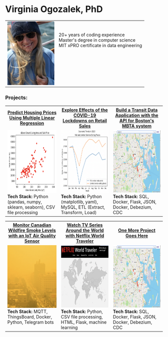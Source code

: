 <!-- # ogozalek.github.io -->
<h1>Virginia Ogozalek, PhD</h1>
<table>
  <tr valign="TOP">
    <td><img src="photo_april2023.png" width='150'/></td>
    <td><br>
      <br>
      20+ years of coding experience<br>
      Master's degree in computer science<br>
      MIT xPRO certificate in data engineering
      </td>
  </tr>
</table>
<!-- <b>Education:</b> &#x2022; MIT xPRO Certificate in Data Engineering (2023) &#x2022; Harvard University ALM Studio Arts, Film & Photogaphy (2002) &#x2022; Northeastern University PhD Law & Public Policy (1992) &#x2022; WPI MS Computer Science (1985) &#x2022; Colby College BA Psychology (1976)<br><br> -->
<!-- <b>Technical Skills:</b> &#x2022; Python &#x2022; SQL &#x2022; Excel &#x2022; macOS &#x2022; Windows 11 &#x2022; JavaScript &#x2022; Docker &#x2022; Flask
&#x2022; Mongo DB &#x2022; Redis &#x2022; Cassandra &#x2022; Firebase &#x2022; Mapbox &#x2022; Hadoop &#x2022; Spark &#x2022; Airflow &#x2022; ThingsBoard
&#x2022; Mosquitto &#x2022; Kafka &#x2022; SPSS 
&#x2022; C &#x2022; HTML &#x2022; Lisp &#x2022; COBOL &#x2022; FORTRAN &#x2022; IBM 360 Assembly Language (BAL)<br><br> -->
<h3>Projects:</h3>
<table>
  <tr>
    <th width="34%"><a href="https://github.com/ogozalek/Predict_Housing_Prices/README.md">Predict Housing Prices Using Multiple Linear Regression</a></th>
    <th width="33%"><a href="https://github.com/ogozalek/Covid19_and_Retail_Sales">Explore Effects of the COVID-19 Lockdowns on Retail Sales </a></th>
    <th width="33%"><a href="https://github.com/ogozalek/Transit_Application">Build a Transit Data Application with the API for Boston's MBTA system</a></th>
  </tr>
  <tr valign="TOP">
    <td>
    <img src="scatterplot1.png" height='200'/><br>  
    <b>Tech Stack:</b> Python (pandas, numpy, sklearn, seaborn), CSV file processing
    </td>
    <td>
     <img src="lineplot1.png" height='200'/><br>
     <b>Tech Stack:</b> Python (matplotlib, yaml), MySQL, ETL (Extract, Transform, Load)
     </td>
    <td>
    <img src="mbtaMap.png" height='200'/><br>
      <b>Tech Stack:</b> SQL, Docker, Flask, JSON, Docker, Debezium, CDC
    </td>
  </tr>
  </table>

  <table>
  <tr>
    <th width="34%"><a href="https://github.com/ogozalek/Canadian_Wildfires">Monitor Canadian Wildfire Smoke Levels with an IoT Air Quality Sensor</a></th>
    <th width="33%"><a href="https://github.com/ogozalek/Netflix_World_Traveler/blob/main/README.md">Watch TV Series Around the World with Netflix World Traveler</a></th>
    <th width="33%"><a href="https://github.com/ogozalek/Transit_Application">One More Project Goes Here</a></th>
  </tr>
  <tr valign="TOP">
    <td>
    <img src="yellowAir.png" height='200'/><br>  
    <b>Tech Stack:</b> MQTT, ThingsBoard, Docker, Python, Telegram bots
    </td>
    <td>
     <img src="worldmap.png" height='200'/><br>
     <b>Tech Stack:</b> Python, CSV file processing, HTML, Flask, machine learning
     </td>
    <td>
    <img src="mbtaMap.png" height='200'/><br>
      <b>Tech Stack:</b> SQL, Docker, Flask, JSON, Docker, Debezium, CDC
    </td>
  </tr>
  </table>
 
  <!-- <table>
    <tr valign="TOP">
     <td><a href="https://github.com/ogozalek/Canadian_Wildfires">Monitor Smoke from Canadian Wildfires With IoT Air Quality Sensor</a><br>
    <img src="orangeAir.png" width='200'/><br>
      Use ThingsBoard with an AQI sensor to sound an alarm
       when smoke makes breathing outside dangerous.
    </td>
    <td><a href="https://github.com/ogozalek/Netflix_World_Traveler/blob/main/README.md">Netflix World Traveler</a><br>
    <img src="worldmap.png" width='200'/><br>  
      Track Netflix TV series from around the world.
    </td>
  </tr>
</table> -->
<!-- <b>Awards & Achievements:</b> &#x2022; <i>Jeopardy!</i> Contestant (2011) &#x2022; Crite Prize for thesis "Pop Goes the Electric Chair: Interpreting an American Icon From Warhol to the Web" (Harvard University 2002) &#x2022; Special Thanks credit in Errol Morris's film <i>Mr. Death</i> (1999) &#x2022; Invited Admiral Grace Hopper to be Commencement Speaker at my Mom's Alma Mater, Worcester State College (<a href="https://github.com/ogozalek/Grace_Hopper">1984</a>) -->
